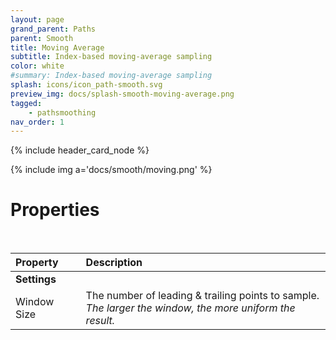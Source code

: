 ```yaml
---
layout: page
grand_parent: Paths
parent: Smooth
title: Moving Average
subtitle: Index-based moving-average sampling
color: white
#summary: Index-based moving-average sampling
splash: icons/icon_path-smooth.svg
preview_img: docs/splash-smooth-moving-average.png
tagged: 
    - pathsmoothing
nav_order: 1
---
```


{% include header_card_node %}

{% include img a='docs/smooth/moving.png' %} 

# Properties
<br>

| Property       | Description          |
|:-------------|:------------------|
|**Settings**||
| Window Size           | The number of leading & trailing points to sample.<br>*The larger the window, the more uniform the result.* |
